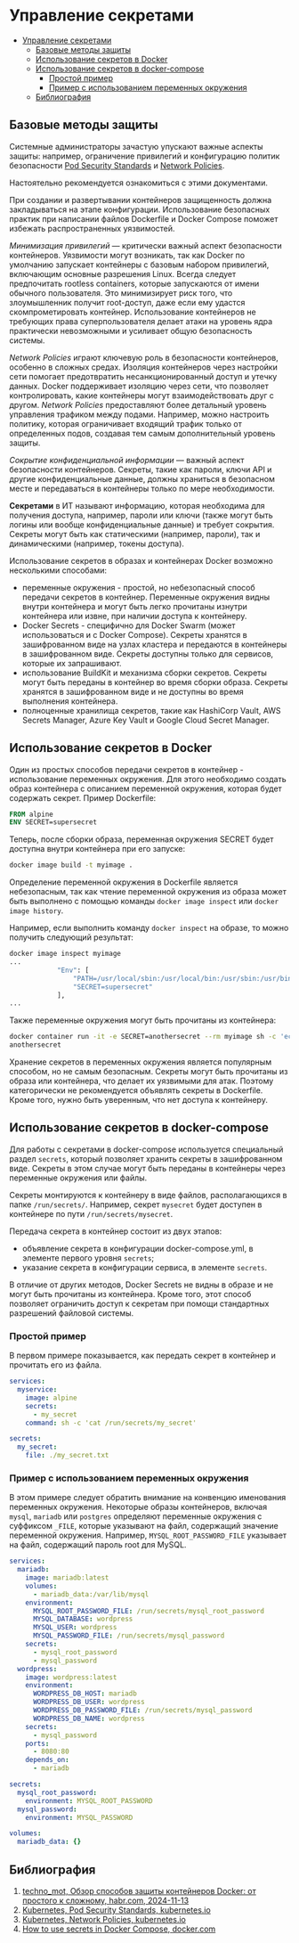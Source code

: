 # Управление секретами

- [Управление секретами](#управление-секретами)
  - [Базовые методы защиты](#базовые-методы-защиты)
  - [Использование секретов в Docker](#использование-секретов-в-docker)
  - [Использование секретов в docker-compose](#использование-секретов-в-docker-compose)
    - [Простой пример](#простой-пример)
    - [Пример с использованием переменных окружения](#пример-с-использованием-переменных-окружения)
  - [Библиография](#библиография)

## Базовые методы защиты

Системные администраторы зачастую упускают важные аспекты защиты: например, ограничение привилегий и конфигурацию политик безопасности [Pod Security Standards](https://kubernetes.io/docs/concepts/security/pod-security-standards/) и [Network Policies](https://kubernetes.io/docs/concepts/services-networking/network-policies/).

Настоятельно рекомендуется ознакомиться с этими документами.

При создании и развертывании контейнеров защищенность должна закладываться на этапе конфигурации. Использование безопасных практик при написании файлов Dockerfile и Docker Compose поможет избежать распространенных уязвимостей.

*Минимизация привилегий* — критически важный аспект безопасности контейнеров. Уязвимости могут возникать, так как Docker по умолчанию запускает контейнеры с базовым набором привилегий, включающим основные разрешения Linux. Всегда следует предпочитать rootless containers, которые запускаются от имени обычного пользователя. Это минимизирует риск того, что злоумышленник получит root-доступ, даже если ему удастся скомпрометировать контейнер. Использование контейнеров не требующих права суперпользователя делает атаки на уровень ядра практически невозможными и усиливает общую безопасность системы.

*Network Policies* играют ключевую роль в безопасности контейнеров, особенно в сложных средах. Изоляция контейнеров через настройки сети помогает предотвратить несанкционированный доступ и утечку данных. Docker поддерживает изоляцию через сети, что позволяет контролировать, какие контейнеры могут взаимодействовать друг с другом. *Network Policies* предоставляют более детальный уровень управления трафиком между подами. Например, можно настроить политику, которая ограничивает входящий трафик только от определенных подов, создавая тем самым дополнительный уровень защиты.

*Сокрытие конфиденциальной информации* — важный аспект безопасности контейнеров. Секреты, такие как пароли, ключи API и другие конфиденциальные данные, должны храниться в безопасном месте и передаваться в контейнеры только по мере необходимости.

**Секретами** в ИТ называют информацию, которая необходима для получения доступа, например, пароли или ключи (также могут быть логины или вообще конфиденциальные данные) и требует сокрытия. Секреты могут быть как статическими (например, пароли), так и динамическими (например, токены доступа).

Использование секретов в образах и контейнерах Docker возможно несколькими способами:

- переменные окружения - простой, но небезопасный способ передачи секретов в контейнер. Переменные окружения видны внутри контейнера и могут быть легко прочитаны изнутри контейнера или извне, при наличии доступа к контейнеру.
- Docker Secrets - специфично для Docker Swarm (может использоваться и с Docker Compose). Секреты хранятся в зашифрованном виде на узлах кластера и передаются в контейнеры в зашифрованном виде. Секреты доступны только для сервисов, которые их запрашивают.
- использование BuildKit и механизма сборки секретов. Секреты могут быть переданы в контейнер во время сборки образа. Секреты хранятся в зашифрованном виде и не доступны во время выполнения контейнера.
- полноценные хранилища секретов, такие как HashiCorp Vault, AWS Secrets Manager, Azure Key Vault и Google Cloud Secret Manager.

## Использование секретов в Docker

Один из простых способов передачи секретов в контейнер - использование переменных окружения. Для этого необходимо создать образ контейнера с описанием переменной окружения, которая будет содержать секрет. Пример Dockerfile:

```Dockerfile
FROM alpine
ENV SECRET=supersecret
```

Теперь, после сборки образа, переменная окружения SECRET будет доступна внутри контейнера при его запуске:

```bash
docker image build -t myimage .
```

Определение переменной окружения в Dockerfile является небезопасным, так как чтение переменной окружения из образа может быть выполнено с помощью команды `docker image inspect` или `docker image history`.

Например, если выполнить команду `docker inspect` на образе, то можно получить следующий результат:

```bash
docker image inspect myimage
...
            "Env": [
                "PATH=/usr/local/sbin:/usr/local/bin:/usr/sbin:/usr/bin:/sbin:/bin",
                "SECRET=supersecret"
            ],
...
```

Также переменные окружения могут быть прочитаны из контейнера:

```bash
docker container run -it -e SECRET=anothersecret --rm myimage sh -c 'echo $SECRET'
anothersecret
```

Хранение секретов в переменных окружения является популярным способом, но не самым безопасным. Секреты могут быть прочитаны из образа или контейнера, что делает их уязвимыми для атак. Поэтому категорически не рекомендуется объявлять секреты в Dockerfile. Кроме того, нужно быть уверенным, что нет доступа к контейнеру.

## Использование секретов в docker-compose

Для работы с секретами в docker-compose используется специальный раздел `secrets`, который позволяет хранить секреты в зашифрованном виде. Секреты в этом случае могут быть переданы в контейнеры через переменные окружения или файлы.

Секреты монтируются к контейнеру в виде файлов, располагающихся в папке `/run/secrets/`. Например, секрет `mysecret` будет доступен в контейнере по пути `/run/secrets/mysecret`.

Передача секрета в контейнер состоит из двух этапов:

- объявление секрета в конфигурации docker-compose.yml, в элементе первого уровня `secrets`;
- указание секрета в конфигурации сервиса, в элементе `secrets`.

В отличие от других методов, Docker Secrets не видны в образе и не могут быть прочитаны из контейнера. Кроме того, этот способ позволяет ограничить доступ к секретам при помощи стандартных разрешений файловой системы.

### Простой пример

В первом примере показывается, как передать секрет в контейнер и прочитать его из файла.

```yaml
services:
  myservice:
    image: alpine
    secrets:
      - my_secret
    command: sh -c 'cat /run/secrets/my_secret'

secrets:
  my_secret:
    file: ./my_secret.txt
```

### Пример с использованием переменных окружения

В этом примере следует обратить внимание на конвенцию именования переменных окружения. Некоторые образы контейнеров, включая `mysql`, `mariadb` или `postgres` определяют переменные окружения с суффиксом `_FILE`, которые указывают на файл, содержащий значение переменной окружения. Например, `MYSQL_ROOT_PASSWORD_FILE` указывает на файл, содержащий пароль root для MySQL.

```yaml
services:
  mariadb:
    image: mariadb:latest
    volumes:
      - mariadb_data:/var/lib/mysql
    environment:
      MYSQL_ROOT_PASSWORD_FILE: /run/secrets/mysql_root_password
      MYSQL_DATABASE: wordpress
      MYSQL_USER: wordpress
      MYSQL_PASSWORD_FILE: /run/secrets/mysql_password
    secrets:
      - mysql_root_password
      - mysql_password
  wordpress:
    image: wordpress:latest
    environment:
      WORDPRESS_DB_HOST: mariadb
      WORDPRESS_DB_USER: wordpress
      WORDPRESS_DB_PASSWORD_FILE: /run/secrets/mysql_password
      WORDPRESS_DB_NAME: wordpress
    secrets:
      - mysql_password
    ports:
      - 8080:80
    depends_on:
      - mariadb

secrets:
  mysql_root_password:
    environment: MYSQL_ROOT_PASSWORD
  mysql_password:
    environment: MYSQL_PASSWORD

volumes:
  mariadb_data: {}
```

## Библиография

1. [techno_mot, Обзор способов защиты контейнеров Docker: от простого к сложному, habr.com, 2024-11-13](https://habr.com/ru/companies/selectel/articles/854850/)
2. [Kubernetes, Pod Security Standards, kubernetes.io](https://kubernetes.io/docs/concepts/security/pod-security-standards/)
3. [Kubernetes, Network Policies, kubernetes.io](https://kubernetes.io/docs/concepts/services-networking/network-policies/)
4. [How to use secrets in Docker Compose, docker.com](https://docs.docker.com/compose/how-tos/use-secrets/)
